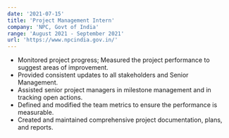 ```yaml
---
date: '2021-07-15'
title: 'Project Management Intern'
company: 'NPC, Govt of India'
range: 'August 2021 - September 2021'
url: 'https://www.npcindia.gov.in/'
---
```


- Monitored project progress; Measured the project performance to suggest areas of improvement.
- Provided consistent updates to all stakeholders and Senior Management.
- Assisted senior project managers in milestone management and in tracking open actions.
- Defined and modified the team metrics to ensure the performance is measurable.
- Created and maintained comprehensive project documentation, plans, and reports.
